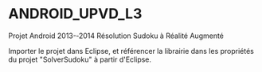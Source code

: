 ANDROID_UPVD_L3
===============
Projet Android 2013-­‐2014 Résolution Sudoku à Réalité Augmenté

Importer le projet dans Eclipse, et référencer la librairie dans les propriétés du projet "SolverSudoku" à partir d'Eclipse.

